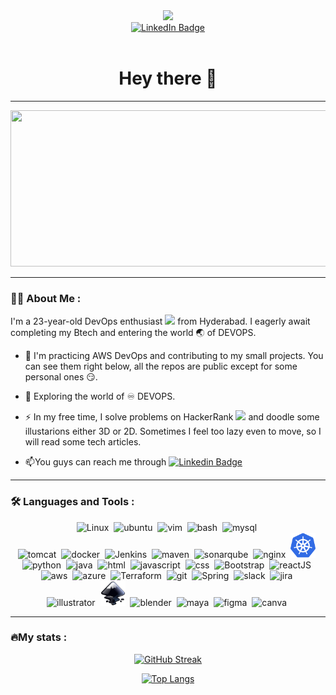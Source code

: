 <div id="header" align="center">
  <img src="https://media.giphy.com/media/v1.Y2lkPTc5MGI3NjExM3I4d2dyMmwzbHg1b2IxamVlNXVxeHdieWVkeHBxc2Z2aG5teXhqayZlcD12MV9pbnRlcm5hbF9naWZfYnlfaWQmY3Q9Zw/GQty4dYXeVkOeMzqVx/giphy.gif" width="150"/>
  <div id="badges"> 
    <a href="https://www.linkedin.com/in/charan-s-045854194/">
      <img src="https://img.shields.io/badge/LinkedIn-blue?style=for-the-badge&logo=linkedin&logoColor=white" alt="LinkedIn Badge"/> 
    </a> 
  </div>
  <img src="https://komarev.com/ghpvc/?username=Charan-Samsani&style=flat-square&color=blue" alt=""/>
  <h1 align="center">
    Hey there 👋
  </h1> 
</div> 

---

<div align="center">
  <img src="assets/CHARAN_SAMSANI 10fps.gif" width="1100" height="250"/>
  <!--<img src="https://media.giphy.com/media/qEqiI3Oq7vBkoE236M/giphy.gif" width="900" height="100"/>  
  <img src="https://media.giphy.com/media/VPpkvgTIJ817dfQOXI/giphy.gif" width="900" height="250"/>--> 
</div> 

---

### 👨‍💻 About Me :

I'm a 23-year-old DevOps enthusiast <img src="https://media.giphy.com/media/WUlplcMpOCEmTGBtBW/giphy.gif" width="40"> from Hyderabad. I eagerly await completing my Btech and entering the world 🌏 of DEVOPS. 

- :telescope: I'm practicing AWS DevOps and contributing to my small projects. You can see them right below, all the repos are public except for some personal ones 😏.
  
- :seedling: Exploring the world of ♾️ DEVOPS.
 
- :zap: In my free time, I solve problems on HackerRank  <img src= "https://hrcdn.net/fcore/assets/work/header/hackerrank_logo-21e2867566.svg" width="15px"/>  and doodle some illustarions either 3D or 2D. Sometimes I feel too lazy even to move, so I will read some tech articles.
 
- :mailbox:You guys can reach me through [![Linkedin Badge](https://img.shields.io/badge/-Charan-blue?style=flat&logo=Linkedin&logoColor=white)](https://www.linkedin.com/in/charan-s-045854194/)

---

### 🛠️ Languages and Tools : 

<div>
  
  <div align="center">
    <img src="https://www.cdnlogo.com/logos/l/11/linux.svg" title="Linux" alt="Linux" width="40" height="40"/>&nbsp;
    <!--<img src="https://www.cdnlogo.com/logos/f/2/fedora.svg" title="fedora" alt="fedora" width="40" height="40"/>&nbsp;-->
    <img src="https://www.cdnlogo.com/logos/u/89/ubuntu.svg" title="ubuntu" alt="ubuntu" width="40" height="40"/>&nbsp;
    <img src="https://www.cdnlogo.com/logos/v/69/vim.svg" title="vim" alt="vim" width="40" height="40"/>&nbsp;
    <img src="https://img.icons8.com/color/48/bash.png" title="bash" alt="bash" width="45" height="45"/>&nbsp;
    <img src="https://www.vectorlogo.zone/logos/mysql/mysql-icon.svg" title="mysql" alt="mysql" width="40" height="40"/>&nbsp
  <div/>
     
  <div align="center">
    <img src="https://www.vectorlogo.zone/logos/apache_tomcat/apache_tomcat-icon.svg" title="tomcat" alt="tomcat" width="40" height="40"/>&nbsp;
    <img src="https://www.vectorlogo.zone/logos/docker/docker-icon.svg" title="docker" alt="docker" width="45" height="45"/>&nbsp;
    <img src="https://www.vectorlogo.zone/logos/jenkins/jenkins-icon.svg" title="Jenkins" alt="Jenkins" width="40" height="40"/>&nbsp; 
    <img src="https://www.vectorlogo.zone/logos/apache_maven/apache_maven-icon.svg" title="maven" alt="maven" width="40" height="40"/>&nbsp;
    <img src="https://www.cdnlogo.com/logos/s/5/sonarsource.svg" title="sonarqube" alt="sonarqube" width="40" height="40"/>&nbsp;
    <img src="https://www.vectorlogo.zone/logos/nginx/nginx-icon.svg" title="nginx" alt="nginx" width="40" height="40"/>&nbsp;
    <img src="https://github.com/devicons/devicon/blob/930f0136d96f0a65c1de5278be875415d6fbe610/icons/kubernetes/kubernetes-plain.svg" title="k8s" alt="k8s" width="40" height="40"/>&nbsp
    <!--<img src="https://www.cdnlogo.com/logos/a/51/ansible.svg" title="ansible" alt="ansible" width="40" height="40"/>&nbsp;
    <img src="https://www.cdnlogo.com/logos/g/64/grafana.svg" title="grafana" alt="grafana" width="40" height="40"/>&nbsp -->
  <div/>
    
  <div align="center">
    <!--<img src="https://github.com/devicons/devicon/blob/master/icons/groovy/groovy-original.svg" title="groovy" alt="groovy" width="50" height="50"/>&nbsp;
    <img src="https://www.cdnlogo.com/logos/j/89/json.svg" title="json" alt="json" width="40" height="40"/>&nbsp;-->
    <img src="https://www.cdnlogo.com/logos/p/3/python.svg" title="python" alt="python" width="38" height="38"/>&nbsp;
    <img src="https://www.vectorlogo.zone/logos/java/java-icon.svg" title="java" alt="java" width="40" height="40"/>&nbsp;
    <img src="https://www.vectorlogo.zone/logos/w3_html5/w3_html5-icon.svg" title="html" alt="html" width="40" height="40"/>&nbsp;
    <img src="https://www.cdnlogo.com/logos/j/44/javascript.svg" title="javascript" alt="javascript" width="40" height="40"/>&nbsp;
    <img src="https://www.cdnlogo.com/logos/c/18/css.svg" title="css" alt="css" width="40" height="40"/>&nbsp;
    <img src="https://www.cdnlogo.com/logos/b/74/bootstrap-5.svg" title="Bootstrap" alt="Bootstrap" width="40" height="40"/>&nbsp;
    <img src="https://www.cdnlogo.com/logos/r/63/react.svg" title="reactJS" alt="reactJS" width="40" height="40"/>&nbsp
  <div/>
    
  <div align="center">
    <img src="https://www.cdnlogo.com/logos/a/19/aws.svg" title="aws" alt="aws" width="40" height="40"/>&nbsp;
    <img src="https://www.cdnlogo.com/logos/a/12/azure.svg" title="azure" alt="azure" width="40" height="40"/>&nbsp;
    <img src="https://www.vectorlogo.zone/logos/terraformio/terraformio-icon.svg" title="Terraform" alt="Terraform" width="40" height="40"/>&nbsp;
    <img src="https://www.cdnlogo.com/logos/g/24/git-bash.svg" title="git" alt="git" width="40" height="40"/>&nbsp;
    <img src="https://www.cdnlogo.com/logos/s/91/spring.svg" title="Spring" alt="Spring" width="40" height="40"/>&nbsp;
    <img src="https://www.cdnlogo.com/logos/s/40/slack-new.svg" title="slack" alt="slack" width="40" height="40"/>&nbsp;
    <img src="https://www.cdnlogo.com/logos/j/28/jira.svg" title="jira" alt="jira" width="40" height="40"/>&nbsp
  <div/>
    
  <div align="center">
    <img src="https://www.cdnlogo.com/logos/a/67/adobe-illustrator-cc-icon.svg" title="illustrator" alt="illustrator" width="40" height="40"/>&nbsp;
    <img src="https://github.com/devicons/devicon/blob/master/icons/inkscape/inkscape-original.svg" title="Inkscape" alt="Inkscape" width="40" height="40"/>&nbsp;
    <img src="https://www.cdnlogo.com/logos/b/32/blender.svg" title="blender" alt="blender" width="40" height="40"/>&nbsp;
    <img src="https://www.cdnlogo.com/logos/m/99/maya-2017.svg" title="maya" alt="maya" width="36" height="36"/>&nbsp;
    <img src="https://www.cdnlogo.com/logos/f/43/figma.svg" title="figma" alt="figma" width="36" height="36"/>&nbsp;
    <img src="https://www.cdnlogo.com/logos/c/41/canva.svg" title="canva" alt="canva" width="38" height="38"/>&nbsp
  <div/>
    
<div/>

---

<div align="left">
  
### 🔥My stats : 

</div>

[![GitHub Streak](https://github-readme-streak-stats-livid-eight.vercel.app?user=CharanSamsani&theme=carbonfox&border_radius=10&card_width=600&fire=EB5454&ring=EB5454)](https://git.io/streak-stats)

[![Top Langs](https://github-readme-stats.vercel.app/api/top-langs/?username=CharanSamsani&layout=compact&theme=vision-friendly-dark&width=600)](https://github.com/anuraghazra/github-readme-stats)






